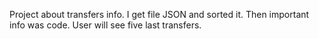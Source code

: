 Project about transfers info.
I get file JSON and sorted it.
Then important info was code.
User will see five last transfers.
